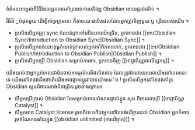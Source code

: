 ទំព័រនេះពន្យល់ពីវិធីដែលអ្នកអាចគាំទ្រដល់ការអភិវឌ្ឍ Obsidian ដោយផ្តល់ថវិកា ។

វិធីដ៏ ្អបំផុតមួយ ដើម្បីគាំទ្រក្រុមនេះ គឺតាមរយៈផលិតផលដែលអ្នកត្រូវទិញមួយ ឬ ច្រើនរបស់យើង ។

- ប្រសិនបើអ្នកត្រូវ sync កំណត់ត្រាទៅលើឧបករណ៍ច្រើន, អ្នកអាចជាវ [[en/Obsidian Sync/Introduction to Obsidian Sync|Obsidian Sync]] ។
- ប្រសិនបើអ្នកចង់បោះពុម្ពកំណត់ត្រារបស់អ្នកទៅពិភពលោក, អ្នកអាចជាវ [[en/Obsidian Publish/Introduction to Obsidian Publish|Obsidian Publish]] ។
- ប្រសិនបើអ្នកប្រើ Obsidian សម្រាប់ការងារ, អ្នកអាចទិញ [[អាជ្ញាប័ណ្ណពាណិជ្ជកម្ម]] ។

យើងយល់ថាអ្នកប្រហែលជាមិនចាប់អារម្មណ៍លើផលិតផល ដែលត្រូវចំណាយរបស់យើងនៅពេលនេះទេ យើងនៅតែចង់ដឹងថាតើយើងអាចផ្លាស់ប្តូរវាបានយ៉ាងមេ៉ច ! ប្រសិនបើអ្នកនៅតែចង់គាំទ្រ Obsidian សូមពិចារណាអំពីជម្រើសដូចខាងក្រោម៖

- បើអ្នកប្រើប្រាស់ Obsidian តែសម្រាប់គោលបំណងផ្ទាល់ខ្លួន សូម ពិចារណាប្រើ [[អាជ្ញាប័ណ្ណ Catalyst]] ។
- បើអ្នកមាន Catalyst license​ រួចហើយ ហើយអ្នកនៅតែចង់បរិច្ចាគដល់ Obsidian អ្នកក៏អាចរួមចំណែកផងដែរក្នុង [[obsidian unlimited (ការបរិច្ចាក)]] ។
